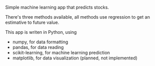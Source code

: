 Simple machine learning app that predicts stocks.

There's three methods available, all methods use regression to get an estimative to future value.

This app is writen in Python, using 
* numpy, for data formatting
* pandas, for data reading
* scikit-learning, for machine learning prediction
* matplotlib, for data visualization (planned, not implemented)